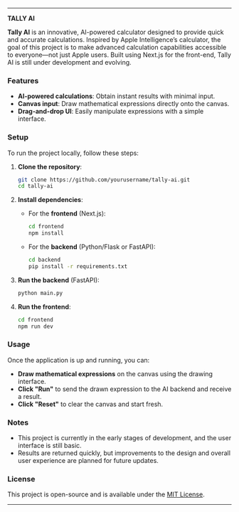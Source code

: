
---

**TALLY AI**



**Tally AI** is an innovative, AI-powered calculator designed to provide quick and accurate calculations. Inspired by Apple Intelligence’s calculator, the goal of this project is to make advanced calculation capabilities accessible to everyone—not just Apple users. Built using Next.js for the front-end, Tally AI is still under development and evolving.

### Features

- **AI-powered calculations**: Obtain instant results with minimal input.
- **Canvas input**: Draw mathematical expressions directly onto the canvas.
- **Drag-and-drop UI**: Easily manipulate expressions with a simple interface.

### Setup

To run the project locally, follow these steps:

1. **Clone the repository**:
   ```bash
   git clone https://github.com/yourusername/tally-ai.git
   cd tally-ai
   ```

2. **Install dependencies**:

   - For the **frontend** (Next.js):
     ```bash
     cd frontend
     npm install
     ```

   - For the **backend** (Python/Flask or FastAPI):
     ```bash
     cd backend
     pip install -r requirements.txt
     ```

3. **Run the backend** (FastAPI):
   ```bash
   python main.py
   ```

4. **Run the frontend**:
   ```bash
   cd frontend
   npm run dev
   ```

### Usage

Once the application is up and running, you can:

- **Draw mathematical expressions** on the canvas using the drawing interface.
- **Click "Run"** to send the drawn expression to the AI backend and receive a result.
- **Click "Reset"** to clear the canvas and start fresh.

### Notes

- This project is currently in the early stages of development, and the user interface is still basic.
- Results are returned quickly, but improvements to the design and overall user experience are planned for future updates.

### License

This project is open-source and is available under the [MIT License](LICENSE).

---

